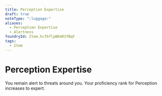 ```yaml
---
title: Perception Expertise
draft: true
noteType: ":luggage:"
aliases:
  - Perception Expertise
  - Alertness
foundryId: Item.hcfbflpBKmR3fBqF
tags:
  - Item
---
```


# Perception Expertise

You remain alert to threats around you. Your proficiency rank for Perception increases to expert.
